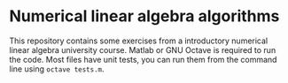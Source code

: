# Numerical linear algebra algorithms

This repository contains some exercises from a introductory numerical linear algebra university course. Matlab or GNU Octave is required to run the code. Most files have unit tests, you can run them from the command line using `octave tests.m`.
